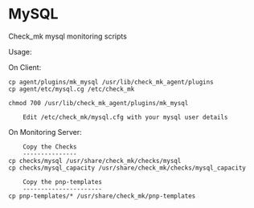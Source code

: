 MySQL
=====
Check_mk mysql monitoring scripts

Usage:

On Client:
 
	cp agent/plugins/mk_mysql /usr/lib/check_mk_agent/plugins
	cp agent/etc/mysql.cg /etc/check_mk
 
	chmod 700 /usr/lib/check_mk_agent/plugins/mk_mysql

        Edit /etc/check_mk/mysql.cfg with your mysql user details

On Monitoring Server:
 
        Copy the Checks
        ---------------
	cp checks/mysql /usr/share/check_mk/checks/mysql
	cp checks/mysql_capacity /usr/share/check_mk/checks/mysql_capacity

        Copy the pnp-templates
        ----------------------
	cp pnp-templates/* /usr/share/check_mk/pnp-templates
